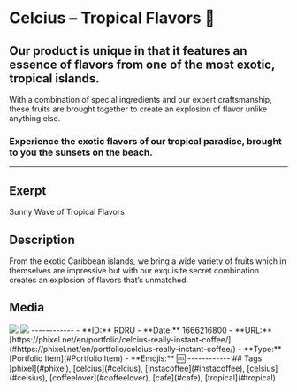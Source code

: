 # Celcius – Tropical Flavors 🌴
## Our product is unique in that it features an essence of flavors from one of the most exotic, tropical islands.

With a combination of special ingredients and our expert craftsmanship, these fruits are brought together to create an explosion of flavor unlike anything else.

### Experience the exotic flavors of our tropical paradise, brought to you the sunsets on the beach.

------------
## Exerpt
Sunny Wave of Tropical Flavors
## Description
From the exotic Caribbean islands, we bring a wide variety of fruits which in themselves are impressive but with our exquisite secret combination creates an explosion of flavors that’s unmatched.
## Media
<img src="media/tropical.webp">
<img src="media/tropical.webp">
------------
- **ID:** RDRU
- **Date:** 1666216800
- **URL:** [https://phixel.net/en/portfolio/celcius-really-instant-coffee/](#https://phixel.net/en/portfolio/celcius-really-instant-coffee/)
- **Type:** [Portfolio Item](#Portfolio Item)
- **Emojis:** 🆒
------------
## Tags
[phixel](#phixel), [celcius](#celcius), [instacoffee](#instacoffee), [celsius](#celsius), [coffeelover](#coffeelover), [cafe](#cafe), [tropical](#tropical)
